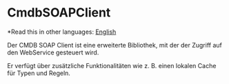 ﻿# CmdbSOAPClient

*Read this in other languages: [English](Readme.md)

Der CMDB SOAP Client ist eine erweiterte Bibliothek, mit der der Zugriff auf den WebService gesteuert wird.

Er verfügt über zus&auml;tzliche Funktionalitäten wie z. B. einen lokalen Cache für Typen und Regeln.

